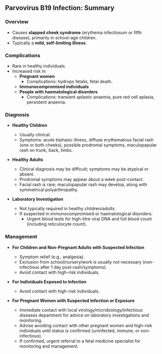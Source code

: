 ## Parvovirus B19 Infection: Summary

### Overview
- Causes **slapped cheek syndrome** (erythema infectiosum or fifth disease), primarily in school-age children.
- Typically a **mild, self-limiting illness**.

### Complications
- Rare in healthy individuals.
- Increased risk in:
  - **Pregnant women**
    - Complications: hydrops fetalis, fetal death.
  - **Immunocompromised individuals**
  - **People with haematological disorders**
    - Complications: transient aplastic anaemia, pure red cell aplasia, persistent anaemia.

### Diagnosis
- **Healthy Children**
  - Usually clinical.
  - Symptoms: acute biphasic illness, diffuse erythematous facial rash (one or both cheeks), possible prodromal symptoms, maculopapular rash on trunk, back, limbs.
  
- **Healthy Adults**
  - Clinical diagnosis may be difficult; symptoms may be atypical or absent.
  - Prodromal symptoms may appear about a week post-contact.
  - Facial rash is rare; maculopapular rash may develop, along with symmetrical polyarthropathy.

- **Laboratory Investigation**
  - Not typically required in healthy children/adults.
  - If suspected in immunocompromised or haematological disorders: 
    - Urgent blood tests for high-titre viral DNA and full blood count (including reticulocyte count).

### Management
- **For Children and Non-Pregnant Adults with Suspected Infection**
  - Symptom relief (e.g., analgesia).
  - Exclusion from school/nursery/work is usually not necessary (non-infectious after 1 day post-rash/symptoms).
  - Avoid contact with high-risk individuals.

- **For Individuals Exposed to Infection**
  - Avoid contact with high-risk individuals.

- **For Pregnant Women with Suspected Infection or Exposure**
  - Immediate contact with local virology/microbiology/infectious diseases department for advice on laboratory investigations and monitoring.
  - Advise avoiding contact with other pregnant women and high-risk individuals until status is confirmed (uninfected, immune, or non-infectious).
  - If confirmed, urgent referral to a fetal medicine specialist for monitoring and management.